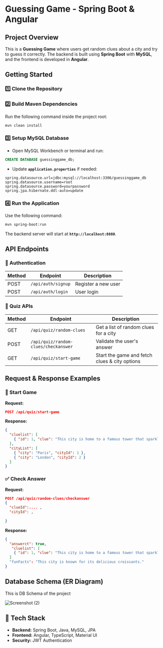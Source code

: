 

# **Guessing Game - Spring Boot & Angular**

## **Project Overview**
This is a **Guessing Game** where users get random clues about a city and try to guess it correctly. The backend is built using **Spring Boot** with **MySQL**, and the frontend is developed in **Angular**.

## **Getting Started**

### **1️⃣ Clone the Repository**


### **2️⃣ Build Maven Dependencies**
Run the following command inside the project root:
```bash
mvn clean install
```

### **3️⃣ Setup MySQL Database**
- Open MySQL Workbench or terminal and run:
```sql
CREATE DATABASE guessinggame_db;
```
- Update **`application.properties`** if needed:
```properties
spring.datasource.url=jdbc:mysql://localhost:3306/guessinggame_db
spring.datasource.username=root
spring.datasource.password=yourpassword
spring.jpa.hibernate.ddl-auto=update
```

### **4️⃣ Run the Application**
Use the following command:
```bash
mvn spring-boot:run
```

The backend server will start at **`http://localhost:8080`**.

## **API Endpoints**

### **🔹 Authentication**
| Method | Endpoint | Description |
|--------|---------|-------------|
| POST | `/api/auth/signup` | Register a new user |
| POST | `/api/auth/login` | User login |

### **🔹 Quiz APIs**
| Method | Endpoint | Description |
|--------|---------|-------------|
| GET | `/api/quiz/random-clues` | Get a list of random clues for a city |
| POST | `/api/quiz/random-clues/checkanswer` | Validate the user's answer |
| GET | `/api/quiz/start-game` | Start the game and fetch clues & city options |

## **Request & Response Examples**

### **🎯 Start Game**
**Request:**
```json
POST /api/quiz/start-game
```
**Response:**
```json
{
  "cluelist": [
    { "id": 1, "clue": "This city is home to a famous tower that sparkles every night." }
  ],
  "cityList": [
    { "city": "Paris", "cityId": 1 },
    { "city": "London", "cityId": 2 }
  ]
}
```

### **✅ Check Answer**
**Request:**
```json
POST /api/quiz/random-clues/checkanswer
{
  "clueId":.... ,
  "cityId": ,
  
}
```
**Response:**
```json
{
  "answerct": true,
   "cluelist": [
    { "id": 1, "clue": "This city is home to a famous tower that sparkles every night." }
  ]
  "funFacts": "This city is known for its delicious croissants."
}
```

## **Database Schema (ER Diagram)**
This is DB Schema of the project

![Screenshot (2)](https://github.com/user-attachments/assets/79f5d847-ddef-4c42-abfd-ccea7f69a19d)

## **📌 Tech Stack**
- **Backend:** Spring Boot, Java, MySQL, JPA
- **Frontend:** Angular, TypeScript, Material UI
- **Security:** JWT Authentication

